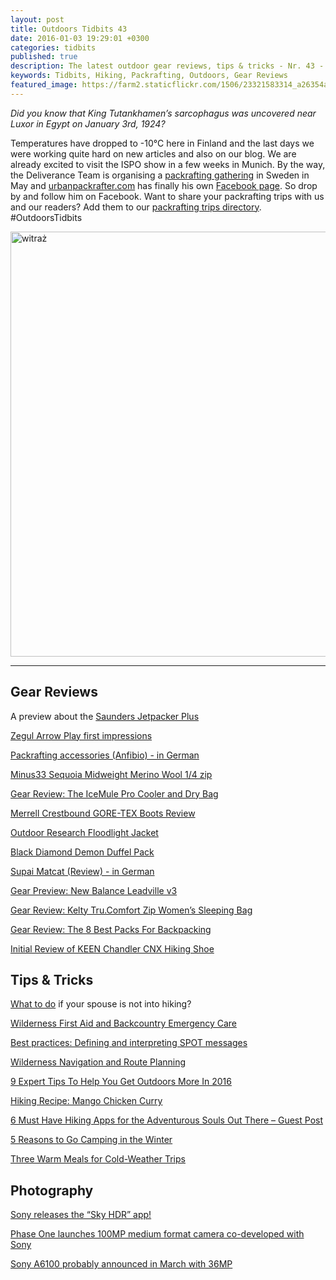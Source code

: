 ```yaml
---
layout: post
title: Outdoors Tidbits 43
date: 2016-01-03 19:29:01 +0300
categories: tidbits
published: true
description: The latest outdoor gear reviews, tips & tricks - Nr. 43 - #OutdoorsTidbits
keywords: Tidbits, Hiking, Packrafting, Outdoors, Gear Reviews
featured_image: https://farm2.staticflickr.com/1506/23321583314_a26354a959_b.jpg
---
```

*Did you know that King Tutankhamen’s sarcophagus was uncovered near Luxor in Egypt on January 3rd, 1924?*

Temperatures have dropped to -10°C here in Finland and the last days we were working quite hard on new articles and also on our blog. We are already excited to visit the ISPO show in a few weeks in Munich. By the way, the Deliverance Team is organising a [packrafting gathering][1] in Sweden in May and [urbanpackrafter.com][2] has finally his own [Facebook page][3]. So drop by and follow him on Facebook. Want to share your packrafting trips with us and our readers? Add them to our [packrafting trips directory][4]. #OutdoorsTidbits 

<a data-flickr-embed="true"  href="https://www.flickr.com/photos/90204224@N07/23321583314/in/dateposted-public/" title="witraż"><img src="https://farm2.staticflickr.com/1506/23321583314_a26354a959_b.jpg" width="1024" height="680" alt="witraż"></a><script async src="//embedr.flickr.com/assets/client-code.js" charset="utf-8"></script> 
<!--more-->
---- 
## Gear Reviews
A preview about the [Saunders Jetpacker Plus][5]

[Zegul Arrow Play first impressions][6]

[Packrafting accessories (Anfibio) - in German][7]

[Minus33 Sequoia Midweight Merino Wool 1/4 zip][8]

[Gear Review: The IceMule Pro Cooler and Dry Bag][9]

[Merrell Crestbound GORE-TEX Boots Review][10]

[Outdoor Research Floodlight Jacket][11]

[Black Diamond Demon Duffel Pack][12]

[Supai Matcat (Review) - in German][13]

[Gear Preview: New Balance Leadville v3][14]

[Gear Review: Kelty Tru.Comfort Zip Women’s Sleeping Bag][15]

[Gear Review: The 8 Best Packs For Backpacking][16]

[Initial Review of KEEN Chandler CNX Hiking Shoe][17]

## Tips & Tricks
[What to do][18] if your spouse is not into hiking?

[Wilderness First Aid and Backcountry Emergency Care][19]

[Best practices: Defining and interpreting SPOT messages][20]

[Wilderness Navigation and Route Planning][21]

[9 Expert Tips To Help You Get Outdoors More In 2016][22]

[Hiking Recipe: Mango Chicken Curry][23]

[6 Must Have Hiking Apps for the Adventurous Souls Out There – Guest Post][24]

[5 Reasons to Go Camping in the Winter][25]

[Three Warm Meals for Cold-Weather Trips][26]

## Photography
[Sony releases the “Sky HDR” app!][27]

[Phase One launches 100MP medium format camera co-developed with Sony][28]

[Sony A6100 probably announced in March with 36MP][29]

[1]:	http://deliveranceteam.outdrr.com
[2]:	http://urbanpackrafter.com
[3]:	https://www.facebook.com/urbanpackrafter/?fref=nf
[4]:	http://www.hikeventures.com/packrafting-trips-directory/
[5]:	http://litehikersblog.blogspot.fi/2016/01/new-tent.html?m=1
[6]:	http://www.yetirides.com/2016/01/zegul-arrow-play-first-impressions.html "Zegul Arrow Play first impressions"
[7]:	http://www.packrafting.de/2015/12/testberichte-packrafting-zubehor-anfibio.html "Testberichte Packrafting Zubehör (Anfibio)"
[8]:	http://www.theoutdooradventure.net/2015/12/minus33-sequoia-merino-wool-14-zip/ "Minus33 Sequoia Midweight Merino Wool 1/4 zip"
[9]:	http://www.dirtbagdarling.com/example-post/ "Gear Review: The IceMule Pro Cooler and Dry Bag"
[10]:	http://treelinebackpacker.com/2015/12/28/merrell-crestbound-gore-tex-boots-review/ "Merrell Crestbound GORE-TEX Boots Review"
[11]:	http://www.missourihowell.com/2015/12/28/outdoor-research-floodlight-jacket/ "Outdoor Research Floodlight Jacket"
[12]:	http://www.littlegrunts.com/black-diamond-demon-duffel-review/ "Black Diamond Demon Duffel Pack"
[13]:	http://www.packrafting.de/2015/12/testberichte-supai-matcat-reviews.html "Testberichte Supai Matcat (Reviews)"
[14]:	http://trailtopeak.com/2015/12/22/gear-preview-new-balance-leadville-v3/ "Gear Preview: New Balance Leadville v3"
[15]:	http://www.dirtbagdarling.com/gear-review-kelty-tru-comfort-zip-womens-sleeping-bag/ "Gear Review: Kelty Tru.Comfort Zip Women’s Sleeping Bag"
[16]:	http://thebigoutside.com/gear-review-the-8-best-packs-for-backpacking/ "Gear Review: The 8 Best Packs For Backpacking"
[17]:	http://www.hikingforward.com/blog/initial-review-of-keen-chandler-cnx-hiking-shoe "Initial Review of KEEN Chandler CNX Hiking Shoe"
[18]:	http://hikeswithtykes.blogspot.com/2012/03/what-if-you-significant-other-doesnt.html
[19]:	http://feeds.feedblitz.com/~/130686633/0/sectionhikercom~Wilderness-First-Aid-and-Backcountry-Emergency-Care/ "Wilderness First Aid and Backcountry Emergency Care"
[20]:	http://andrewskurka.com/2015/best-practices-defining-and-interpreting-spot-messages/ "Best practices: Defining and interpreting SPOT messages"
[21]:	http://feeds.feedblitz.com/~/130364237/0/sectionhikercom~Wilderness-Navigation-and-Route-Planning/ "Wilderness Navigation and Route Planning"
[22]:	http://www.campingwithstyle.co.uk/expert-tips-to-help-you-get-outdoors-more-in-2016/ "9 Expert Tips To Help You Get Outdoors More In 2016"
[23]:	http://lotsafreshair.com/2015/12/22/hiking-recipe-mango-chicken-curry/ "Hiking Recipe: Mango Chicken Curry"
[24]:	http://www.hikingthetrail.com/2015/12/6-must-have-hiking-apps-for-the-adventurous-souls-out-there-guest-post/ "6 Must Have Hiking Apps for the Adventurous Souls Out There – Guest Post"
[25]:	http://blog.rei.com/camp/5-reasons-to-go-camping-in-the-winter/ "5 Reasons to Go Camping in the Winter"
[26]:	http://s454105314.onlinehome.us/msr_blog/three-warm-meals-for-cold-weather-trips/ "Three Warm Meals for Cold-Weather Trips"
[27]:	http://www.sonyalpharumors.com/sony-releases-the-sky-hdr-app/ "Sony releases the “Sky HDR” app!"
[28]:	http://www.dpreview.com/news/0998933437/phase-one-launches-100mp-medium-format-camera-co-developed-with-sony "Phase One launches 100MP medium format camera co-developed with Sony"
[29]:	http://www.sonyalpharumors.com/sr3-sony-a6100-si-shipping-in-march-rumored-to-feature-a-new-36mp-bsi-sensor/